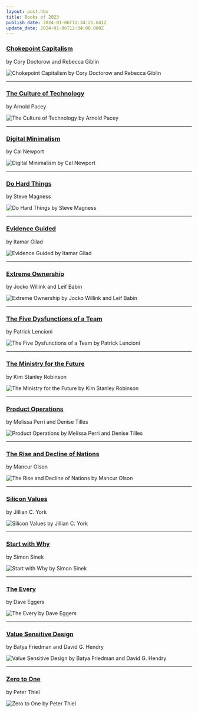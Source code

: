 ```yaml
---
layout: post.hbs
title: Books of 2023
publish_date: 2024-01-06T12:34:21.641Z
update_date: 2024-01-06T12:34:00.000Z
---
```

<h3><a href="https://chokepointcapitalism.com" target="_blank">Chokepoint Capitalism</a></h3>

by Cory Doctorow and Rebecca Giblin

![Chokepoint Capitalism by Cory Doctorow and Rebecca Giblin](/static/images/chokepoint_capitalism.jpg "Chokepoint Capitalism by Cory Doctorow and Rebecca Giblin")

<hr>

<h3><a href="https://mitpress.mit.edu/9780262660563/the-culture-of-technology/" target="_blank">The Culture of Technology</a></h3>

by Arnold Pacey

![The Culture of Technology by Arnold Pacey](/static/images/culture_of_technology.jpg "The Culture of Technology by Arnold Pacey")

<hr>

<h3><a href="https://bookshop.org/p/books/digital-minimalism-choosing-a-focused-life-in-a-noisy-world-cal-newport/12081448?ean=9780525536512" target="_blank">Digital Minimalism</a></h3>

by Cal Newport

![Digital Minimalism by Cal Newport](/static/images/digital_minimalism.jpg "Digital Minimalism by Cal Newport")

<hr>

<h3><a href="https://www.stevemagness.com/do-hard-things/" target="_blank">Do Hard Things</a></h3>

by Steve Magness

![Do Hard Things by Steve Magness](/static/images/do_hard_things.jpg "Do Hard Things by Steve Magness")

<hr>

<h3><a href="https://itamargilad.com/book-evidence-guided/" target="_blank">Evidence Guided</a></h3>

by Itamar Gilad

![Evidence Guided by Itamar Gilad](/static/images/evidence_guided.jpg "Evidence Guided by Itamar Gilad")

<hr>

<h3><a href="https://us.macmillan.com/books/9781250183866/extremeownership/" target="_blank">Extreme Ownership</a></h3>

by Jocko Willink and Leif Babin

![Extreme Ownership by Jocko Willink and Leif Babin](/static/images/extreme_ownership.jpg "Extreme Ownership by Jocko Willink and Leif Babin")

<hr>

<h3><a href="https://www.tablegroup.com/product/dysfunctions/" target="_blank">The Five Dysfunctions of a Team</a></h3>

by Patrick Lencioni

![The Five Dysfunctions of a Team by Patrick Lencioni](/static/images/five_disfunctions.jpg "The Five Dysfunctions of a Team by Patrick Lencioni")

<hr>

<h3><a href="https://en.wikipedia.org/wiki/The_Ministry_for_the_Future" target="_blank">The Ministry for the Future</a></h3>

by Kim Stanley Robinson

![The Ministry for the Future by Kim Stanley Robinson](/static/images/ministry_for_the_future.jpg "The Ministry for the Future by Kim Stanley Robinson")

<hr>

<h3><a href="https://www.productoperations.com/" target="_blank">Product Operations</a></h3>

by Melissa Perri and Denise Tilles

![Product Operations by Melissa Perri and Denise Tilles](/static/images/product_operations.jpg "Product Operations by Melissa Perri and Denise Tilles")

<hr>

<h3><a href="https://www.jstor.org/stable/j.ctt1nprdd" target="_blank">The Rise and Decline of Nations</a></h3>

by Mancur Olson

![The Rise and Decline of Nations by Mancur Olson](/static/images/rise_decline_of_nations.jpg "The Rise and Decline of Nations by Mancur Olson")

<hr>

<h3><a href="https://jilliancyork.com/" target="_blank">Silicon Values</a></h3>

by Jillian C. York

![Silicon Values by Jillian C. York](/static/images/silicon_values.jpg "Silicon Values by Jillian C. York")

<hr>

<h3><a href="https://en.wikipedia.org/wiki/Start_with_Why" target="_blank">Start with Why</a></h3>

by Simon Sinek

![Start with Why by Simon Sinek](/static/images/start_with_why.jpg "Start with Why by Simon Sinek")

<hr>

<h3><a href="https://en.wikipedia.org/wiki/The_Every" target="_blank">The Every</a></h3>

by Dave Eggers

![The Every by Dave Eggers](/static/images/the_every.jpg "The Every by Dave Eggers")

<hr>

<h3><a href="https://direct.mit.edu/books/monograph/4328/Value-Sensitive-DesignShaping-Technology-with" target="_blank">Value Sensitive Design</a></h3>

by Batya Friedman and David G. Hendry

![Value Sensitive Design by Batya Friedman and David G. Hendry](/static/images/value_sensitive_design.jpg "Value Sensitive Design by Batya Friedman and David G. Hendry")

<hr>

<h3><a href="https://en.wikipedia.org/wiki/Zero_to_One" target="_blank">Zero to One</a></h3>

by Peter Thiel

![Zero to One by Peter Thiel](/static/images/zero_to_one.jpg "Zero to One by Peter Thiel")